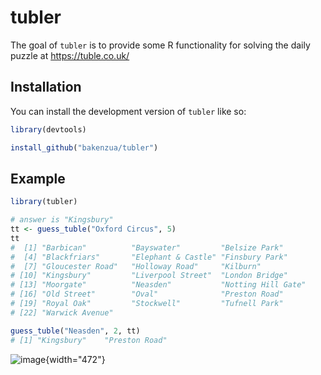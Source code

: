 # tubler

<!-- badges: start -->

<!-- badges: end -->

The goal of `tubler` is to provide some R functionality for solving the daily puzzle at <https://tuble.co.uk/>

## Installation

You can install the development version of `tubler` like so:

``` r
library(devtools)

install_github("bakenzua/tubler")
```

## Example


``` r
library(tubler)

# answer is "Kingsbury"
tt <- guess_tuble("Oxford Circus", 5)
tt
#  [1] "Barbican"          "Bayswater"         "Belsize Park"     
#  [4] "Blackfriars"       "Elephant & Castle" "Finsbury Park"    
#  [7] "Gloucester Road"   "Holloway Road"     "Kilburn"          
# [10] "Kingsbury"         "Liverpool Street"  "London Bridge"    
# [13] "Moorgate"          "Neasden"           "Notting Hill Gate"
# [16] "Old Street"        "Oval"              "Preston Road"     
# [19] "Royal Oak"         "Stockwell"         "Tufnell Park"     
# [22] "Warwick Avenue"   

guess_tuble("Neasden", 2, tt)
# [1] "Kingsbury"    "Preston Road"
```

![image](https://github.com/bakenzua/tubler/assets/17120936/8824e8e6-5137-4feb-bbc6-03fa0d728597){width="472"}

